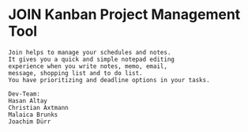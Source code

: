 # JOIN Kanban Project Management Tool

	Join helps to manage your schedules and notes. 
	It gives you a quick and simple notepad editing 
	experience when you write notes, memo, email, 
	message, shopping list and to do list. 
	You have prioritizing and deadline options in your tasks.

	Dev-Team:
	Hasan Altay
	Christian Axtmann
	Malaica Brunks
	Joachim Dürr

